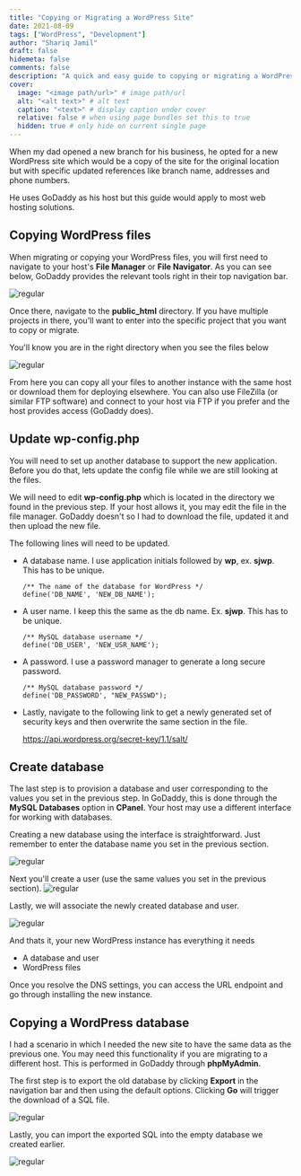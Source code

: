 ```yaml
---
title: "Copying or Migrating a WordPress Site"
date: 2021-08-09
tags: ["WordPress", "Development"]
author: "Shariq Jamil"
draft: false
hidemeta: false
comments: false
description: "A quick and easy guide to copying or migrating a WordPress site on GoDaddy"
cover:
  image: "<image path/url>" # image path/url
  alt: "<alt text>" # alt text
  caption: "<text>" # display caption under cover
  relative: false # when using page bundles set this to true
  hidden: true # only hide on current single page
---
```


When my dad opened a new branch for his business, he opted for a new WordPress site which would be a copy of the site for the original location but with specific updated references like branch name, addresses and phone numbers.

He uses GoDaddy as his host but this guide would apply to most web hosting solutions.

## Copying WordPress files

When migrating or copying your WordPress files, you will first need to navigate to your host's **File Manager** or **File Navigator**. As you can see below, GoDaddy provides the relevant tools right in their top navigation bar.

![regular](tools.png)

Once there, navigate to the **public_html** directory. If you have multiple projects in there, you'll want to enter into the specific project that you want to copy or migrate.

You'll know you are in the right directory when you see the files below

![regular](files.png)

From here you can copy all your files to another instance with the same host or download them for deploying elsewhere. You can also use FileZilla (or similar FTP software) and connect to your host via FTP if you prefer and the host provides access (GoDaddy does).

## Update wp-config.php

You will need to set up another database to support the new application. Before you do that, lets update the config file while we are still looking at the files.

We will need to edit **wp-config.php** which is located in the directory we found in the previous step. If your host allows it, you may edit the file in the file manager. GoDaddy doesn't so I had to download the file, updated it and then upload the new file.

The following lines will need to be updated.

- A database name. I use application initials followed by **wp**, ex. **sjwp**. This has to be unique.

      /** The name of the database for WordPress */
      define('DB_NAME', 'NEW_DB_NAME');

- A user name. I keep this the same as the db name. Ex. **sjwp**. This has to be unique.

      /** MySQL database username */
      define('DB_USER', 'NEW_USR_NAME');

- A password. I use a password manager to generate a long secure password.

      /** MySQL database password */
      define('DB_PASSWORD', "NEW_PASSWD");

- Lastly, navigate to the following link to get a newly generated set of security keys and then overwrite the same section in the file. 

   https://api.wordpress.org/secret-key/1.1/salt/ 

## Create database
The last step is to provision a database and user corresponding to the values you set in the previous step. In GoDaddy, this is done through the **MySQL Databases** option in **CPanel**. Your host may use a different interface for working with databases.

Creating a new database using the interface is straightforward. Just remember to enter the database name you set in the previous section. 

![regular](create.png)

Next you'll create a user (use the same values you set in the previous section). 
![regular](user.png)

Lastly, we will associate the newly created database and user. 

![regular](add.png)

And thats it, your new WordPress instance has everything it needs

- A database and user
- WordPress files

Once you resolve the DNS settings, you can access the URL endpoint and go through installing the new instance. 

## Copying a WordPress database

I had a scenario in which I needed the new site to have the same data as the previous one. You may need this functionality if you are migrating to a different host. This is performed in GoDaddy through **phpMyAdmin**. 

The first step is to export the old database by clicking **Export** in the navigation bar and then using the default options. Clicking **Go** will trigger the download of a SQL file. 

![regular](export.png)

Lastly, you can import the exported SQL into the empty database we created earlier.

![regular](import.png)
